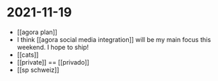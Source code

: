 # 2021-11-19

- [[agora plan]]
- I think [[agora social media integration]] will be my main focus this weekend. I hope to ship!
- [[cats]]
- [[private]] == [[privado]]
- [[sp schweiz]]
